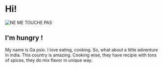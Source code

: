 # Hi!

![NE ME TOUCHE PAS](https://i.pinimg.com/736x/55/a7/7b/55a77b0b35d641b7c4f3a352267bd729.jpg)

## I'm hungry !

My name is Ga psio. I love eating, cooking. So, what about a little adventure in india. This country is amazing. Cooking wise, they have recipie with tons of spices, they do mix flavor in unique way.
